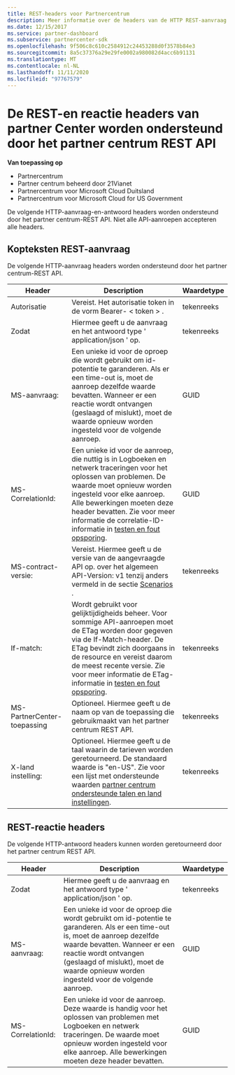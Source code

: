 ```yaml
---
title: REST-headers voor Partnercentrum
description: Meer informatie over de headers van de HTTP REST-aanvraag en REST response-headers die worden ondersteund door het partner centrum REST API.
ms.date: 12/15/2017
ms.service: partner-dashboard
ms.subservice: partnercenter-sdk
ms.openlocfilehash: 9f506c8c610c2584912c24453288d0f3578b84e3
ms.sourcegitcommit: 8a5c37376a29e29fe0002a980082d4acc6b91131
ms.translationtype: MT
ms.contentlocale: nl-NL
ms.lasthandoff: 11/11/2020
ms.locfileid: "97767579"
---
```

# <a name="partner-center-rest-and-response-headers-supported-by-the-partner-center-rest-api"></a>De REST-en reactie headers van partner Center worden ondersteund door het partner centrum REST API 

**Van toepassing op**

- Partnercentrum
- Partner centrum beheerd door 21Vianet
- Partnercentrum voor Microsoft Cloud Duitsland
- Partnercentrum voor Microsoft Cloud for US Government

De volgende HTTP-aanvraag-en-antwoord headers worden ondersteund door het partner centrum-REST API. Niet alle API-aanroepen accepteren alle headers.

## <a name="rest-request-headers"></a>Kopteksten REST-aanvraag

De volgende HTTP-aanvraag headers worden ondersteund door het partner centrum-REST API.

| Header                       | Description                                                                                                                                                                                                                                                                            | Waardetype |
|------------------------------|----------------------------------------------------------------------------------------------------------------------------------------------------------------------------------------------------------------------------------------------------------------------------------------|------------|
| Autorisatie               | Vereist. Het autorisatie token in de vorm Bearer- &lt; token &gt; .                                                                                                                                                                                                                    | tekenreeks     |
| Zodat                      | Hiermee geeft u de aanvraag en het antwoord type ' application/json ' op.                                                                                                                                                                                                                           | tekenreeks     |
| MS-aanvraag:                | Een unieke id voor de oproep die wordt gebruikt om id-potentie te garanderen. Als er een time-out is, moet de aanroep dezelfde waarde bevatten. Wanneer er een reactie wordt ontvangen (geslaagd of mislukt), moet de waarde opnieuw worden ingesteld voor de volgende aanroep.                                            | GUID       |
| MS-CorrelationId:            | Een unieke id voor de aanroep, die nuttig is in Logboeken en netwerk traceringen voor het oplossen van problemen. De waarde moet opnieuw worden ingesteld voor elke aanroep. Alle bewerkingen moeten deze header bevatten. Zie voor meer informatie de correlatie-ID-informatie in [testen en fout opsporing](test-and-debug.md). | GUID       |
| MS-contract-versie:         | Vereist. Hiermee geeft u de versie van de aangevraagde API op. over het algemeen API-Version: v1 tenzij anders vermeld in de sectie [Scenarios](scenarios.md) .                                                                                                                                  | tekenreeks     |
| If-match:                    | Wordt gebruikt voor gelijktijdigheids beheer. Voor sommige API-aanroepen moet de ETag worden door gegeven via de If-Match-header. De ETag bevindt zich doorgaans in de resource en vereist daarom de meest recente versie. Zie voor meer informatie de ETag-informatie in [testen en fout opsporing](test-and-debug.md).                | tekenreeks     |
| MS-PartnerCenter-toepassing | Optioneel. Hiermee geeft u de naam op van de toepassing die gebruikmaakt van het partner centrum REST API.                                                                                                                                                                                             | tekenreeks     |
| X-land instelling:                    | Optioneel. Hiermee geeft u de taal waarin de tarieven worden geretourneerd. De standaard waarde is "en-US". Zie voor een lijst met ondersteunde waarden [partner centrum ondersteunde talen en land instellingen](partner-center-supported-languages-and-locales.md).                                                                                                                                                                                                  | tekenreeks     |

## <a name="rest-response-headers"></a>REST-reactie headers

De volgende HTTP-antwoord headers kunnen worden geretourneerd door het partner centrum REST API.

| Header            | Description                                                                                                                                                                                                                                 | Waardetype |
|-------------------|---------------------------------------------------------------------------------------------------------------------------------------------------------------------------------------------------------------------------------------------|------------|
| Zodat           | Hiermee geeft u de aanvraag en het antwoord type ' application/json ' op.                                                                                                                                                                                | tekenreeks     |
| MS-aanvraag:     | Een unieke id voor de oproep die wordt gebruikt om id-potentie te garanderen. Als er een time-out is, moet de aanroep dezelfde waarde bevatten. Wanneer er een reactie wordt ontvangen (geslaagd of mislukt), moet de waarde opnieuw worden ingesteld voor de volgende aanroep. | GUID       |
| MS-CorrelationId: | Een unieke id voor de aanroep. Deze waarde is handig voor het oplossen van problemen met Logboeken en netwerk traceringen. De waarde moet opnieuw worden ingesteld voor elke aanroep. Alle bewerkingen moeten deze header bevatten.                                                       | GUID       |
